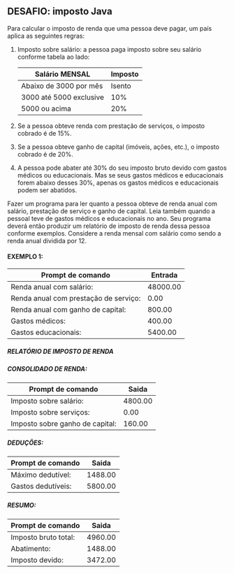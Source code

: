 ## DESAFIO: imposto Java

Para calcular o imposto de renda que uma pessoa deve pagar, um país aplica as seguintes regras:

1. Imposto sobre salário: a pessoa paga imposto sobre seu salário conforme tabela ao lado:

   | Salário MENSAL          | Imposto |
   | ----------------------- | ------- |
   | Abaixo de 3000 por mês  | Isento  |
   | 3000 até 5000 exclusive | 10%     |
   | 5000 ou acima           | 20%     |

2. Se a pessoa obteve renda com prestação de serviços, o imposto cobrado é de 15%.
3. Se a pessoa obteve ganho de capital (imóveis, ações, etc.), o imposto cobrado é de 20%.
4. A pessoa pode abater até 30% do seu imposto bruto devido com gastos médicos ou educacionais. Mas se seus gastos médicos e educacionais forem abaixo desses 30%, apenas os gastos médicos e educacionais podem ser abatidos.

Fazer um programa para ler quanto a pessoa obteve de renda anual com salário, prestação de serviço e ganho de capital. Leia também quando a pessoal teve de gastos médicos e educacionais no ano. Seu programa deverá então produzir um relatório de imposto de renda dessa pessoa conforme exemplos.
Considere a renda mensal com salário como sendo a renda anual dividida por 12.

#### EXEMPLO 1:

| Prompt de comando                     | Entrada  |
| ------------------------------------- | -------- |
| Renda anual com salário:              | 48000.00 |
| Renda anual com prestação de serviço: | 0.00     |
| Renda anual com ganho de capital:     | 800.00   |
| Gastos médicos:                       | 400.00   |
| Gastos educacionais:                  | 5400.00  |

##### RELATÓRIO DE IMPOSTO DE RENDA

##### CONSOLIDADO DE RENDA:

| Prompt de comando               | Saida   |
| ------------------------------- | ------- |
| Imposto sobre salário:          | 4800.00 |
| Imposto sobre serviços:         | 0.00    |
| Imposto sobre ganho de capital: | 160.00  |

##### DEDUÇÕES:

| Prompt de comando  | Saida   |
| ------------------ | ------- |
| Máximo dedutível:  | 1488.00 |
| Gastos dedutíveis: | 5800.00 |

##### RESUMO:

| Prompt de comando    | Saida   |
| -------------------- | ------- |
| Imposto bruto total: | 4960.00 |
| Abatimento:          | 1488.00 |
| Imposto devido:      | 3472.00 |
